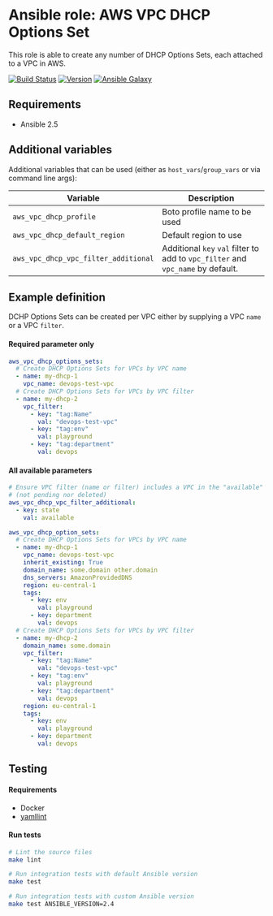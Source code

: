 # Ansible role: AWS VPC DHCP Options Set

This role is able to create any number of DHCP Options Sets, each attached to a VPC in AWS.

[![Build Status](https://travis-ci.org/Flaconi/ansible-role-aws-vpc-dhcp.svg?branch=master)](https://travis-ci.org/Flaconi/ansible-role-aws-vpc-dhcp)
[![Version](https://img.shields.io/github/tag/Flaconi/ansible-role-aws-vpc-dhcp.svg)](https://github.com/Flaconi/ansible-role-aws-vpc-dhcp/tags)
[![Ansible Galaxy](https://img.shields.io/ansible/role/d/25920.svg)](https://galaxy.ansible.com/Flaconi/aws-vpc-dhcp/)

## Requirements

* Ansible 2.5


## Additional variables

Additional variables that can be used (either as `host_vars`/`group_vars` or via command line args):

| Variable                            | Description                  |
|-------------------------------------|------------------------------|
| `aws_vpc_dhcp_profile`               | Boto profile name to be used |
| `aws_vpc_dhcp_default_region`        | Default region to use        |
| `aws_vpc_dhcp_vpc_filter_additional` | Additional `key` `val` filter to add to `vpc_filter` and `vpc_name` by default. |


## Example definition

DCHP Options Sets can be created per VPC either by supplying a VPC `name` or a
VPC `filter`.

#### Required parameter only

```yml
aws_vpc_dhcp_options_sets:
  # Create DHCP Options Sets for VPCs by VPC name
  - name: my-dhcp-1
    vpc_name: devops-test-vpc
  # Create DHCP Options Sets for VPCs by VPC filter
  - name: my-dhcp-2
    vpc_filter:
      - key: "tag:Name"
        val: "devops-test-vpc"
      - key: "tag:env"
        val: playground
      - key: "tag:department"
        val: devops
```

#### All available parameters
```yml
# Ensure VPC filter (name or filter) includes a VPC in the "available" state
# (not pending nor deleted)
aws_vpc_dhcp_vpc_filter_additional:
  - key: state
    val: available

aws_vpc_dhcp_option_sets:
  # Create DHCP Options Sets for VPCs by VPC name
  - name: my-dhcp-1
    vpc_name: devops-test-vpc
    inherit_existing: True
    domain_name: some.domain other.domain
    dns_servers: AmazonProvidedDNS
    region: eu-central-1
    tags:
      - key: env
        val: playground
      - key: department
        val: devops
  # Create DHCP Options Sets for VPCs by VPC filter
  - name: my-dhcp-2
    domain_name: some.domain
    vpc_filter:
      - key: "tag:Name"
        val: "devops-test-vpc"
      - key: "tag:env"
        val: playground
      - key: "tag:department"
        val: devops
    region: eu-central-1
    tags:
      - key: env
        val: playground
      - key: department
        val: devops
```


## Testing

#### Requirements

* Docker
* [yamllint](https://github.com/adrienverge/yamllint)

#### Run tests

```bash
# Lint the source files
make lint

# Run integration tests with default Ansible version
make test

# Run integration tests with custom Ansible version
make test ANSIBLE_VERSION=2.4
```
